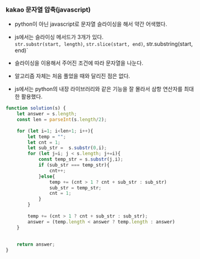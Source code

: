 ### kakao 문자열 압축(javascript)   

- python이 아닌 javascript로 문자열 슬라이싱을 해서 약간 어색했다.   

- js에서는 슬라이싱 메서드가 3개가 있다.   
  `str.substr(start, length)`, `str.slice(start, end)`, str.substring(start, end)`   

- 슬라이싱을 이용해서 주어진 조건에 따라 문자열을 나눈다.   

- 알고리즘 자체는 처음 풀었을 때와 달리진 점은 없다.   

- js에서는 python의 내장 라이브러리와 같은 기능을 잘 몰라서 삼항 연산자를 최대한 활용했다.   

```js
function solution(s) {
    let answer = s.length;
    const len = parseInt(s.length/2);
        
    for (let i=1; i<len+1; i++){
        let temp = "";
        let cnt = 1;
        let sub_str =  s.substr(0,i);
        for (let j=i; j < s.length; j+=i){
            const temp_str = s.substr(j,i);
            if (sub_str === temp_str){
                cnt++;
            }else{
                temp += (cnt > 1 ? cnt + sub_str : sub_str)
                sub_str = temp_str;
                cnt = 1;
            }
        }
        
        temp += (cnt > 1 ? cnt + sub_str : sub_str);
        answer = (temp.length < answer ? temp.length : answer)
    }
    
    
    return answer;
}
```
